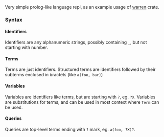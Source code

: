 Very simple prolog-like language repl, as an example usage of [warren](https://github.com/hashedone/warren) crate.

### Syntax
#### Identifiers
Identifiers are any alphanumeric strings, possibly containing `_`, but
not starting with number.

#### Terms
Terms are just identifiers. Structured terms are identifiers followed
by their subterms enclosed in bractets (like `a(foo, bar)`)

#### Variables
Variables are identifiers like terms, but are starting with `?`, eg. `?X`.
Variables are substitutions for terms, and can be used in most context
where `Term` can be used.

#### Queries
Queries are top-level terms ending with `?` mark, eg. `a(foo, ?X)?`.
